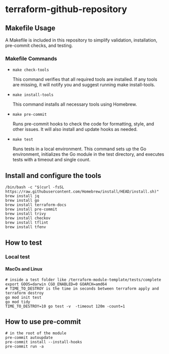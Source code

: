 # terraform-github-repository

## Makefile Usage

A Makefile is included in this repository to simplify validation, installation, pre-commit checks, and testing.

### Makefile Commands

* `make check-tools`

    This command verifies that all required tools are installed. If any tools are missing, it will notify you and suggest running make install-tools.
* `make install-tools`

  This command installs all necessary tools using Homebrew.
* `make pre-commit`

  Runs pre-commit hooks to check the code for formatting, style, and other issues. It will also install and update hooks as needed.
* `make test`

    Runs tests in a local environment. This command sets up the Go environment, initializes the Go module in the test directory, and executes tests with a timeout and single count.

## Install and configure the tools
````shell
/bin/bash -c "$(curl -fsSL https://raw.githubusercontent.com/Homebrew/install/HEAD/install.sh)"
brew install jq
brew install go
brew install terraform-docs
brew install pre-commit
brew install trivy
brew install checkov
brew install tflint
brew install tfenv
````


## How to test
### Local test
#### MacOs and Linux

```shell
# inside a test folder like /terraform-module-template/tests/complete
export GOOS=darwin CGO_ENABLED=0 GOARCH=amd64
# TIME_TO_DESTROY is the time in seconds between terraform apply and terraform destroy
go mod init test
go mod tidy
TIME_TO_DESTROY=10 go test -v  -timeout 120m -count=1
```

## How to use pre-commit

```shell
# in the root of the module
pre-commit autoupdate
pre-commit install --install-hooks
pre-commit run -a
```
